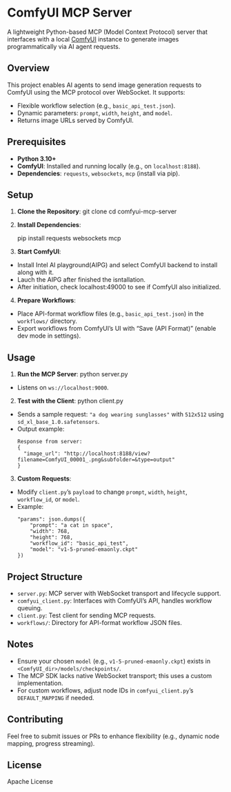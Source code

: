 # ComfyUI MCP Server

A lightweight Python-based MCP (Model Context Protocol) server that interfaces with a local [ComfyUI](https://github.com/comfyanonymous/ComfyUI) instance to generate images programmatically via AI agent requests.

## Overview

This project enables AI agents to send image generation requests to ComfyUI using the MCP protocol over WebSocket. It supports:
- Flexible workflow selection (e.g., `basic_api_test.json`).
- Dynamic parameters: `prompt`, `width`, `height`, and `model`.
- Returns image URLs served by ComfyUI.

## Prerequisites

- **Python 3.10+**
- **ComfyUI**: Installed and running locally (e.g., on `localhost:8188`).
- **Dependencies**: `requests`, `websockets`, `mcp` (install via pip).

## Setup

1. **Clone the Repository**:
   git clone <your-repo-url>
   cd comfyui-mcp-server

2. **Install Dependencies**:

   pip install requests websockets mcp


3. **Start ComfyUI**:
- Install Intel AI playground(AIPG) and select ComfyUI backend to install along with it.
- Lauch the AIPG after finished the isntallation.
- After initiation, check localhost:49000 to see if ComfyUI also initialized.

4. **Prepare Workflows**:
- Place API-format workflow files (e.g., `basic_api_test.json`) in the `workflows/` directory.
- Export workflows from ComfyUI’s UI with “Save (API Format)” (enable dev mode in settings).

## Usage

1. **Run the MCP Server**:
   python server.py

- Listens on `ws://localhost:9000`.

2. **Test with the Client**:
   python client.py

- Sends a sample request: `"a dog wearing sunglasses"` with `512x512` using `sd_xl_base_1.0.safetensors`.
- Output example:
  ```
  Response from server:
  {
    "image_url": "http://localhost:8188/view?filename=ComfyUI_00001_.png&subfolder=&type=output"
  }
  ```

3. **Custom Requests**:
- Modify `client.py`’s `payload` to change `prompt`, `width`, `height`, `workflow_id`, or `model`.
- Example:
  ```
  "params": json.dumps({
      "prompt": "a cat in space",
      "width": 768,
      "height": 768,
      "workflow_id": "basic_api_test",
      "model": "v1-5-pruned-emaonly.ckpt"
  })
  ```

## Project Structure

- `server.py`: MCP server with WebSocket transport and lifecycle support.
- `comfyui_client.py`: Interfaces with ComfyUI’s API, handles workflow queuing.
- `client.py`: Test client for sending MCP requests.
- `workflows/`: Directory for API-format workflow JSON files.

## Notes

- Ensure your chosen `model` (e.g., `v1-5-pruned-emaonly.ckpt`) exists in `<ComfyUI_dir>/models/checkpoints/`.
- The MCP SDK lacks native WebSocket transport; this uses a custom implementation.
- For custom workflows, adjust node IDs in `comfyui_client.py`’s `DEFAULT_MAPPING` if needed.

## Contributing

Feel free to submit issues or PRs to enhance flexibility (e.g., dynamic node mapping, progress streaming).

## License

Apache License
